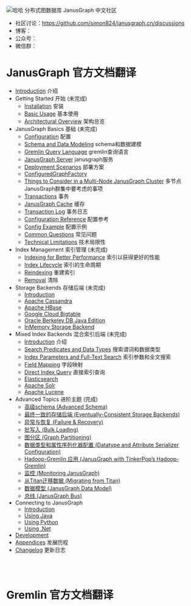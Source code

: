 ![哈哈](https://github.com/simon824/janusgraph.cn/blob/main/images/68747470733a2f2f6a616e757367726170682e6f72672f696d672f6a616e757367726170682e706e67.png?raw=true)
分布式图数据库 JanusGraph 中文社区
- 社区讨论：https://github.com/simon824/janusgraph.cn/discussions
- 博客：
- 公众号：
- 微信群：

# JanusGraph 官方文档翻译

- [Introduction](https://docs.janusgraph.org/) 介绍
- Getting Started 开始 (未完成)
   - [Installation](https://docs.janusgraph.org/getting-started/installation/) 安装
   - [Basic Usage](https://docs.janusgraph.org/getting-started/basic-usage/)  基本使用
   - [Architectural Overview](https://docs.janusgraph.org/getting-started/architecture/) 架构总览
- JanusGraph Basics 基础 (未完成)
   - [Configuration](https://docs.janusgraph.org/basics/configuration/) 配置
   - [Schema and Data Modeling](https://docs.janusgraph.org/basics/schema/) schema和数据建模
   - [Gremlin Query Language](https://docs.janusgraph.org/basics/gremlin/) gremlin查询语言
   - [JanusGraph Server](https://docs.janusgraph.org/basics/server/) janusgraph服务
   - [Deployment Scenarios](https://docs.janusgraph.org/basics/deployment/) 部署方案
   - [ConfiguredGraphFactory](https://docs.janusgraph.org/basics/configured-graph-factory/)
   - [Things to Consider in a Multi-Node JanusGraph Cluster](https://docs.janusgraph.org/basics/multi-node/) 多节点JanusGraph群集中要考虑的事项
   - [Transactions](https://docs.janusgraph.org/basics/transactions/) 事务
   - [JanusGraph Cache](https://docs.janusgraph.org/basics/cache/) 缓存
   - [Transaction Log](https://docs.janusgraph.org/basics/transaction-log/) 事务日志
   - [Configuration Reference](https://docs.janusgraph.org/basics/configuration-reference/) 配置参考
   - [Config Example](https://docs.janusgraph.org/basics/example-config/) 配置示例
   - [Common Questions](https://docs.janusgraph.org/basics/common-questions/) 常见问题
   - [Technical Limitations](https://docs.janusgraph.org/basics/technical-limitations/) 技术局限性
- Index Management 索引管理 (未完成)
   - [Indexing for Better Performance](https://docs.janusgraph.org/index-management/index-performance/) 索引以获得更好的性能
   - [Index Lifecycle](https://docs.janusgraph.org/index-management/index-lifecycle/) 索引的生命周期
   - [Reindexing](https://docs.janusgraph.org/index-management/index-reindexing/) 重建索引
   - [Removal](https://docs.janusgraph.org/index-management/index-removal/) 清除
- Storage Backends 存储后端 (未完成)
   - [Introduction](https://docs.janusgraph.org/storage-backend/)
   - [Apache Cassandra](https://docs.janusgraph.org/storage-backend/cassandra/)
   - [Apache HBase](https://docs.janusgraph.org/storage-backend/hbase/)
   - [Google Cloud Bigtable](https://docs.janusgraph.org/storage-backend/bigtable/)
   - [Oracle Berkeley DB Java Edition](https://docs.janusgraph.org/storage-backend/bdb/)
   - [InMemory Storage Backend](https://docs.janusgraph.org/storage-backend/inmemorybackend/)
- Mixed Index Backends 混合索引后端 (未完成)
   - [Introduction](https://docs.janusgraph.org/index-backend/) 介绍
   - [Search Predicates and Data Types](https://docs.janusgraph.org/index-backend/search-predicates/) 搜索谓词和数据类型
   - [Index Parameters and Full-Text Search](https://docs.janusgraph.org/index-backend/text-search/) 索引参数和全文搜索
   - [Field Mapping](https://docs.janusgraph.org/index-backend/field-mapping/) 字段映射
   - [Direct Index Query](https://docs.janusgraph.org/index-backend/direct-index-query/) 直接索引查询
   - [Elasticsearch](https://docs.janusgraph.org/index-backend/elasticsearch/)
   - [Apache Solr](https://docs.janusgraph.org/index-backend/solr/)
   - [Apache Lucene](https://docs.janusgraph.org/index-backend/lucene/)
- Advanced Topics 进阶主题 (完成)
   - [高级schema (Advanced Schema)](https://github.com/simon824/janusgraph.cn/blob/main/JanusGraph%E5%AE%98%E6%96%B9%E6%96%87%E6%A1%A3%E7%BF%BB%E8%AF%91/%E8%BF%9B%E9%98%B6%E4%B8%BB%E9%A2%98(Advanced%20Topics)/%E9%AB%98%E7%BA%A7schema(Advanced%20Schema).md)
   - [最终一致的存储后端 (Eventually-Consistent Storage Backends)](https://github.com/simon824/janusgraph.cn/blob/main/JanusGraph%E5%AE%98%E6%96%B9%E6%96%87%E6%A1%A3%E7%BF%BB%E8%AF%91/%E8%BF%9B%E9%98%B6%E4%B8%BB%E9%A2%98(Advanced%20Topics)/%E6%9C%80%E7%BB%88%E4%B8%80%E8%87%B4%E7%9A%84%E5%AD%98%E5%82%A8%E5%90%8E%E7%AB%AF(Eventually-Consistent%20Storage%20Backends).md)
   - [异常与恢复 (Failure & Recovery)](https://github.com/simon824/janusgraph.cn/blob/main/JanusGraph%E5%AE%98%E6%96%B9%E6%96%87%E6%A1%A3%E7%BF%BB%E8%AF%91/%E8%BF%9B%E9%98%B6%E4%B8%BB%E9%A2%98(Advanced%20Topics)/%E5%BC%82%E5%B8%B8%E4%B8%8E%E6%81%A2%E5%A4%8D(Failure%20%26%20Recovery).md)
   - [批写入 (Bulk Loading)](https://github.com/simon824/janusgraph.cn/blob/main/JanusGraph%E5%AE%98%E6%96%B9%E6%96%87%E6%A1%A3%E7%BF%BB%E8%AF%91/%E8%BF%9B%E9%98%B6%E4%B8%BB%E9%A2%98(Advanced%20Topics)/%E6%89%B9%E5%86%99%E5%85%A5(Bulk%20Loading).md)
   - [图分区 (Graph Partitioning)](https://github.com/simon824/janusgraph.cn/blob/main/JanusGraph%E5%AE%98%E6%96%B9%E6%96%87%E6%A1%A3%E7%BF%BB%E8%AF%91/%E8%BF%9B%E9%98%B6%E4%B8%BB%E9%A2%98(Advanced%20Topics)/%E5%9B%BE%E5%88%86%E5%8C%BA%20(Graph%20Partitioning).md)
   - [数据类型和属性序列化器配置 (Datatype and Attribute Serializer Configuration)](https://github.com/simon824/janusgraph.cn/blob/main/JanusGraph%E5%AE%98%E6%96%B9%E6%96%87%E6%A1%A3%E7%BF%BB%E8%AF%91/%E8%BF%9B%E9%98%B6%E4%B8%BB%E9%A2%98(Advanced%20Topics)/%E6%95%B0%E6%8D%AE%E7%B1%BB%E5%9E%8B%E5%92%8C%E5%B1%9E%E6%80%A7%E5%BA%8F%E5%88%97%E5%8C%96%E5%99%A8%E9%85%8D%E7%BD%AE.md) 
   - [Hadoop-Gremlin 应用 (JanusGraph with TinkerPop’s Hadoop-Gremlin)](https://github.com/simon824/janusgraph.cn/blob/main/JanusGraph%E5%AE%98%E6%96%B9%E6%96%87%E6%A1%A3%E7%BF%BB%E8%AF%91/%E8%BF%9B%E9%98%B6%E4%B8%BB%E9%A2%98(Advanced%20Topics)/JanusGraph%20with%20TinkerPop%E2%80%99s%20Hadoop-Gremlin.md)
   - [监控 (Monitoring JanusGraph)](https://github.com/simon824/janusgraph.cn/blob/main/JanusGraph%E5%AE%98%E6%96%B9%E6%96%87%E6%A1%A3%E7%BF%BB%E8%AF%91/%E8%BF%9B%E9%98%B6%E4%B8%BB%E9%A2%98(Advanced%20Topics)/%E7%9B%91%E6%8E%A7(Monitoring%20JanusGraph).md)
   - [从Titan迁移数据 (Migrating from Titan)](https://docs.janusgraph.org/advanced-topics/migrating/)
   - [数据模型 (JanusGraph Data Model)](https://github.com/simon824/janusgraph.cn/blob/main/JanusGraph%E5%AE%98%E6%96%B9%E6%96%87%E6%A1%A3%E7%BF%BB%E8%AF%91/%E8%BF%9B%E9%98%B6%E4%B8%BB%E9%A2%98(Advanced%20Topics)/%E6%95%B0%E6%8D%AE%E6%A8%A1%E5%9E%8B(JanusGraph%20Data%20Model).md)
   - [总线 (JanusGraph Bus)](https://github.com/simon824/janusgraph.cn/blob/main/JanusGraph%E5%AE%98%E6%96%B9%E6%96%87%E6%A1%A3%E7%BF%BB%E8%AF%91/%E8%BF%9B%E9%98%B6%E4%B8%BB%E9%A2%98(Advanced%20Topics)/%E6%80%BB%E7%BA%BF(JanusGraph%20Bus).md)
- Connecting to JanusGraph
   - [Introduction](https://docs.janusgraph.org/connecting/)
   - [Using Java](https://docs.janusgraph.org/connecting/java/)
   - [Using Python](https://docs.janusgraph.org/connecting/python/)
   - [Using .Net](https://docs.janusgraph.org/connecting/dotnet/)
- [Development](https://docs.janusgraph.org/development/)
- [Appendices](https://docs.janusgraph.org/appendices/) 发展历程
- [Changelog](https://docs.janusgraph.org/changelog/) 更新日志


<br />
<br />


# Gremlin 官方文档翻译

